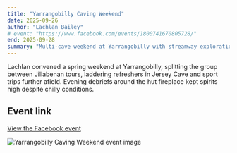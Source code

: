 ```yaml
---
title: "Yarrangobilly Caving Weekend"
date: 2025-09-26
author: "Lachlan Bailey"
# event: "https://www.facebook.com/events/1800741670805728/"
end: 2025-09-28
summary: "Multi-cave weekend at Yarrangobilly with streamway exploration and laddering refreshers."
---
```

Lachlan convened a spring weekend at Yarrangobilly, splitting the group between Jillabenan tours, laddering refreshers in Jersey Cave and sport trips further afield. Evening debriefs around the hut fireplace kept spirits high despite chilly conditions.

## Event link

[View the Facebook event](https://www.facebook.com/events/1800741670805728/)

![Yarrangobilly Caving Weekend event image](https://scontent.fcbr2-1.fna.fbcdn.net/v/t39.30808-6/539855320_2556785618008864_727642811005794547_n.jpg?stp=dst-jpg_s261x260_tt6&_nc_cat=108&ccb=1-7&_nc_sid=75d36f&_nc_ohc=TR2BKf9c638Q7kNvwHchD7r&_nc_oc=AdnIrFu4swZmu79pAOnkUUIH7aRmlFpWHvgS6Vg5lwzwUmAHzO_YS5_MrGJ7yeIFOX0&_nc_zt=23&_nc_ht=scontent.fcbr2-1.fna&_nc_gid=FQ9h59-xdZNM6WA6j9vqWQ&oh=00_Aff_tOB1zIXe3zBAjxQBwy-D1-4qUWNGDMgdPtIOXsAq5w&oe=68F17493)
